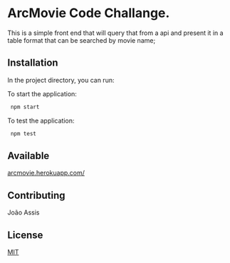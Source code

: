 # ArcMovie Code Challange.

This is a simple front end that will query that from a api and present it in a table format that can be searched by movie name;

## Installation

In the project directory, you can run:

To start the application:

```bash
 npm start
```

To test the application:

```bash
 npm test
```

## Available

[arcmovie.herokuapp.com/](https://arcmovie.herokuapp.com/)

## Contributing

João Assis

## License

[MIT](https://choosealicense.com/licenses/mit/)
